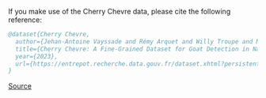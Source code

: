 If you make use of the Cherry Chevre data, please cite the following reference:

``` bibtex 
@dataset{Cherry Chevre,
  author={Jehan-Antoine Vayssade and Rémy Arquet and Willy Troupe and Mathieu Bonneau},
  title={Cherry Chevre: A Fine-Grained Dataset for Goat Detection in Natural Environments},
  year={2023},
  url={https://entrepot.recherche.data.gouv.fr/dataset.xhtml?persistentId=doi:10.57745/QEZBNA}
}
```

[Source](https://entrepot.recherche.data.gouv.fr/dataset.xhtml?persistentId=doi:10.57745/QEZBNA)